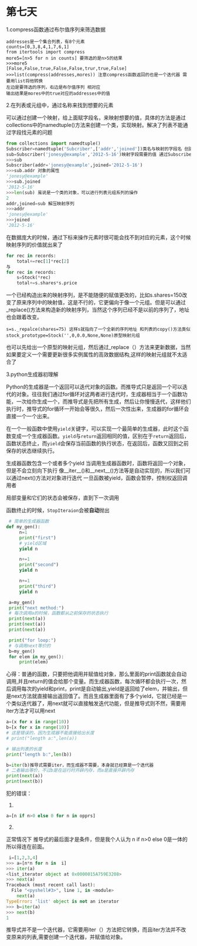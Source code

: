

# 第七天

1.compress函数通过布尔值序列来筛选数据

```
addresses是一个集合列表，有8个元素
counts=[0,3,8,4,1,7,6,1]
from itertools import compress
more5=[n>5 for n in counts] 要筛选的是n>5的结果
>>>more5
[False,False,true,False,False,trur,true,False]
>>>list(compress(addresses,mores)) 注意compress函数返回的也是一个迭代器 需要用list将他转换
左边是要筛选的序列，右边是布尔值序列 相对应
输出结果是mores中的true对应的addresses中的值
```

2.在列表或元组中，通过名称来找到想要的元素

可以通过创建一个映射，给上面赋字段名，来映射想要的值，具体的方法是通过collections中的namedtuple()方法来创建一个类，实现映射。解决了列表不能通过字段找元素的问题

```python
from collections import namedtuple()
Subscriber=namedtuple('Subcriber',['addr','joined'])类名与映射的字段名 创建一个类 注意类名与前面的对象名，也就是那个类要一致
sub=Subscriber('jonesy@example','2012-5-16')映射字段需要的值 通过Subscriber类创建一个对象，也就是创建了一个映射序列
>>>sub
Subscriber(addr='jonesy@example',joined='2012-5-16')
>>>sub.addr 对象的属性
'jonesy@example'
>>>sub.joined
'2012-5-16'
>>>len(sub) 虽说是一个类的对象，可以进行列表元组系列的操作
2
addr,joined=sub 解压映射序列
>>>addr
'jonesy@example'
>>>joined
'2012-5-16'
```

在数据庞大的时候，通过下标来操作元素时很可能会找不到对应的元素，这个时候映射序列的价值就出来了

```python
for rec in records:
    total+=rec[1]*rec[2]
与
for rec in records:
    s=Stock(*rec)
    total+=s.shares*s.price
```

一个已经构造出来的映射序列，是不能随便的赋值更改的，比如s.shares=150改变了原来序列中的映射值，这是不行的，它更偏向于像一个元组。但是可以通过_replace()方法来构造新的映射序列，当然这个序列已经不是以前的序列了，地址也会跟着改变。

```
s=s._repalce(shares=75) 这样s就指向了一个全新的序列地址 和列表的copy()方法类似
stock_prototype=Stock('',0,0.0,None,None)原型映射元组
```

也可以先给出一个原型的映射元组，然后通过_replace（）方法来更新数据，当然如果要定义一个需要更新很多实例属性的高效数据结构,这样的映射元组就不太适合了

3.python生成器初理解

Python的生成器是一个返回可以迭代对象的函数。而推导式只是返回一个可以迭代的对象。往往我们通过for循环对这两者进行迭代时，生成器相当于一个函数功能，一次给你生成一个，而推导式是先把所有生成，然后让你慢慢迭代，这样他们执行时，推导式的for循环一开始会等很久，然后一次性出来，生成器的for循环会直接一个一个出来。

在一个一般函数中使用`yield`关键字，可以实现一个最简单的生成器，此时这个函数变成一个生成器函数。`yield`与`return`返回相同的值，区别在于`return`返回后，函数状态终止，而`yield`会保存当前函数的执行状态，在返回后，函数又回到之前保存的状态继续执行。

生成器函数包含一个或者多个yield
当调用生成器函数时，函数将返回一个对象，但是不会立刻向下执行
像__iter__()和__next__()方法等是自动实现的，所以我们可以通过next()方法对对象进行迭代
一旦函数被yield，函数会暂停，控制权返回调用者

局部变量和它们的状态会被保存，直到下一次调用

函数终止的时候，`StopIteraion`会被**自动**抛出 

```python
 # 简单的生成器函数
def my_gen():
     n=1
     print("first")
     # yield区域
     yield n

     n+=1
     print("second")
     yield n

     n+=1
     print("third")
     yield n

 a=my_gen()
 print("next method:")
 # 每次调用a的时候，函数都从之前保存的状态执行
 print(next(a))
 print(next(a))
 print(next(a))

 print("for loop:")
 # 与调用next等价的
 b=my_gen()
 for elem in my_gen():
     print(elem)
```

心得：普通的函数，只要把他调用并赋值给对象，那么里面的print函数就会自动调用,并且return的值会给那个变量。而生成器函数，每次循环都会执行一次，然后调用每次的yield和print，print是自动输出,yield是返回给了elem，并输出，但是next方法就直接输出返回值了。而且生成器里面有了多个yield，它就已经是一个类似迭代器了，用next就可以直接触发迭代功能，但是推导式则不然，需要用iter方法才可以用next

```python
a=(x for x in range(10))
b=[x for x in range(10)]
# 这是错误的，因为生成器不能直接给出长度
# print("length a:",len(a))

# 输出列表的长度
print("length b:",len(b))

b=iter(b)推导式需要iter，而生成器不需要，本身就已经算是一个迭代器
# 二者输出等价，不过b是在运行时开辟内存，而a是直接开辟内存
print(next(a))
print(next(b)) 
```

犯的错误：

1.

```python
a=[n if n>0 else 0 for n in opprs]
```

2.

正常情况下 推导式的最后面才是条件，但是我个人认为 n if n>0 else 0是一体的 所以得连在前面。

```python
 i=[1,2,3,4]
>>> a=[n*n for n in  i]
>>> iter(a)
<list_iterator object at 0x0000015A759E3208>
>>> next(a)
Traceback (most recent call last):
  File "<pyshell#3>", line 1, in <module>
    next(a)
TypeError: 'list' object is not an iterator
>>> b=iter(a)
>>> next(b)
1
```

推导式并不是一个迭代器，它需要用iter（）方法把它转换，而且iter方法并不改变原来的列表,需要创建一个迭代器，并赋值给对象。